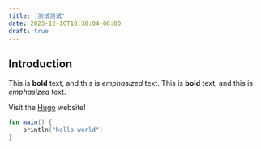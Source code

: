 ```yaml
---
title: '测试测试'
date: 2023-12-16T18:38:04+08:00
draft: true
---
```


## Introduction

This is **bold** text, and this is *emphasized* text.
This is **bold** text, and this is *emphasized* text.

Visit the [Hugo](https://gohugo.io) website!
```kotlin
fun main() {
    println("hello world")
}
```
